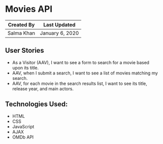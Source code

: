 # Movies API

Created By | Last Updated
-----------|--------------
Salma Khan | January 6, 2020

## User Stories
* As a Visitor (AAV), I want to see a form to search for a movie based upon its title.
* AAV, when I submit a search, I want to see a list of movies matching my search.
* AAV, for each movie in the search results list, I want to see its title, release year, and main actors.

## Technologies Used: 
* HTML
* CSS 
* JavaScript
* AJAX
* OMDb API